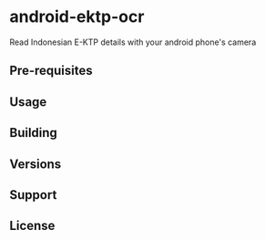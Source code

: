 # android-ektp-ocr
Read Indonesian E-KTP details with your android phone's camera

## Pre-requisites

## Usage

## Building

## Versions

## Support

## License

